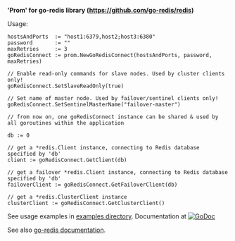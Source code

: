 **'Prom' for go-redis library (https://github.com/go-redis/redis)**

Usage:

```golang
hostsAndPorts  := "host1:6379,host2;host3:6380"
password       := ""
maxRetries     := 3
goRedisConnect := prom.NewGoRedisConnect(hostsAndPorts, password, maxRetries)

// Enable read-only commands for slave nodes. Used by cluster clients only!
goRedisConnect.SetSlaveReadOnly(true)

// Set name of master node. Used by failover/sentinel clients only!
goRedisConnect.SetSentinelMasterName("failover-master")

// from now on, one goRedisConnect instance can be shared & used by all goroutines within the application

db := 0

// get a *redis.Client instance, connecting to Redis database specified by 'db'
client := goRedisConnect.GetClient(db)

// get a failover *redis.Client instance, connecting to Redis database specified by 'db'
failoverClient := goRedisConnect.GetFailoverClient(db)

// get a *redis.ClusterClient instance 
clusterClient := goRedisConnect.GetClusterClient()
```

See usage examples in [examples directory](examples/). Documentation at [![GoDoc](https://godoc.org/github.com/btnguyen2k/prom?status.svg)](https://godoc.org/github.com/btnguyen2k/prom#GoRedisConnect)

See also [go-redis documentation](https://godoc.org/github.com/go-redis/redis).
